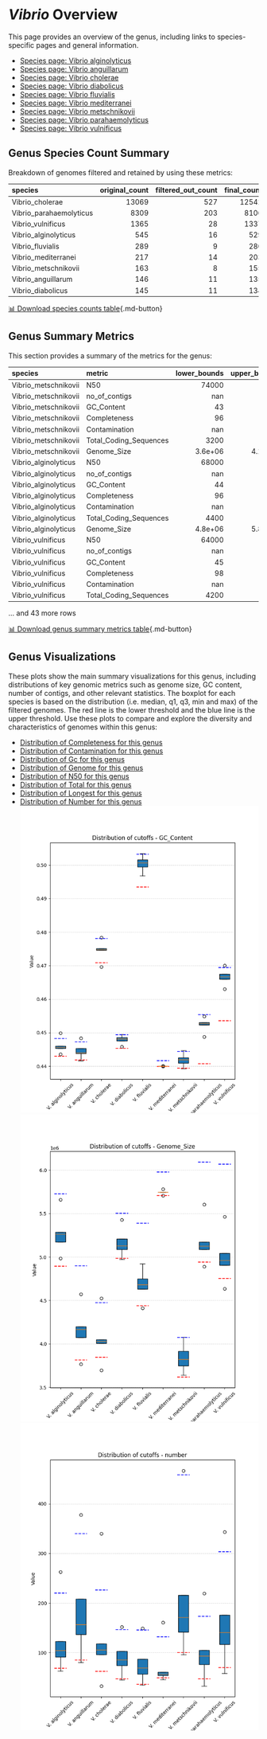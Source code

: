 # *Vibrio* Overview
This page provides an overview of the genus, including links to species-specific pages and general information.

- [Species page: Vibrio alginolyticus](Vibrio_alginolyticus/index.md)
- [Species page: Vibrio anguillarum](Vibrio_anguillarum/index.md)
- [Species page: Vibrio cholerae](Vibrio_cholerae/index.md)
- [Species page: Vibrio diabolicus](Vibrio_diabolicus/index.md)
- [Species page: Vibrio fluvialis](Vibrio_fluvialis/index.md)
- [Species page: Vibrio mediterranei](Vibrio_mediterranei/index.md)
- [Species page: Vibrio metschnikovii](Vibrio_metschnikovii/index.md)
- [Species page: Vibrio parahaemolyticus](Vibrio_parahaemolyticus/index.md)
- [Species page: Vibrio vulnificus](Vibrio_vulnificus/index.md)
## Genus Species Count Summary
Breakdown of genomes filtered and retained by using these metrics:

| species                 |   original_count |   filtered_out_count |   final_count |
|:------------------------|-----------------:|---------------------:|--------------:|
| Vibrio_cholerae         |            13069 |                  527 |         12542 |
| Vibrio_parahaemolyticus |             8309 |                  203 |          8106 |
| Vibrio_vulnificus       |             1365 |                   28 |          1337 |
| Vibrio_alginolyticus    |              545 |                   16 |           529 |
| Vibrio_fluvialis        |              289 |                    9 |           280 |
| Vibrio_mediterranei     |              217 |                   14 |           203 |
| Vibrio_metschnikovii    |              163 |                    8 |           155 |
| Vibrio_anguillarum      |              146 |                   11 |           135 |
| Vibrio_diabolicus       |              145 |                   11 |           134 |


[📊 Download species counts table](species_counts.csv){.md-button}
## Genus Summary Metrics
This section provides a summary of the metrics for the genus:

| species              | metric                 |   lower_bounds |   upper_bounds |
|:---------------------|:-----------------------|---------------:|---------------:|
| Vibrio_metschnikovii | N50                    |    74000       |      nan       |
| Vibrio_metschnikovii | no_of_contigs          |      nan       |      460       |
| Vibrio_metschnikovii | GC_Content             |       43       |       45       |
| Vibrio_metschnikovii | Completeness           |       96       |      nan       |
| Vibrio_metschnikovii | Contamination          |      nan       |        2       |
| Vibrio_metschnikovii | Total_Coding_Sequences |     3200       |     3800       |
| Vibrio_metschnikovii | Genome_Size            |        3.6e+06 |        4.1e+06 |
| Vibrio_alginolyticus | N50                    |    68000       |      nan       |
| Vibrio_alginolyticus | no_of_contigs          |      nan       |      220       |
| Vibrio_alginolyticus | GC_Content             |       44       |       45       |
| Vibrio_alginolyticus | Completeness           |       96       |      nan       |
| Vibrio_alginolyticus | Contamination          |      nan       |        4       |
| Vibrio_alginolyticus | Total_Coding_Sequences |     4400       |     5300       |
| Vibrio_alginolyticus | Genome_Size            |        4.8e+06 |        5.8e+06 |
| Vibrio_vulnificus    | N50                    |    64000       |      nan       |
| Vibrio_vulnificus    | no_of_contigs          |      nan       |      310       |
| Vibrio_vulnificus    | GC_Content             |       45       |       47       |
| Vibrio_vulnificus    | Completeness           |       98       |      nan       |
| Vibrio_vulnificus    | Contamination          |      nan       |        6       |
| Vibrio_vulnificus    | Total_Coding_Sequences |     4200       |     5800       |

... and 43 more rows


[📊 Download genus summary metrics table](genus_summary_metrics.csv){.md-button}
## Genus Visualizations
These plots show the main summary visualizations for this genus, including distributions of key genomic metrics such as genome size, GC content, number of contigs, and other relevant statistics. The boxplot for each species is based on the distribution (i.e. median, q1, q3, min and max) of the filtered genomes. The red line is the lower threshold and the blue line is the upper threshold. Use these plots to compare and explore the diversity and characteristics of genomes within this genus:

- [Distribution of Completeness for this genus](Completeness_Specific_boxplot_0.png)
- [Distribution of Contamination for this genus](Contamination_boxplot_0.png)
- [Distribution of Gc for this genus](GC_Content_boxplot_0.png)
- [Distribution of Genome for this genus](Genome_Size_boxplot_0.png)
- [Distribution of N50 for this genus](N50_boxplot_0.png)
- [Distribution of Total for this genus](Total_Coding_Sequences_boxplot_0.png)
- [Distribution of Longest for this genus](longest_boxplot_0.png)
- [Distribution of Number for this genus](number_boxplot_0.png)
![Distribution of Gc](GC_Content_boxplot_0.png)
![Distribution of Genome](Genome_Size_boxplot_0.png)
![Distribution of Number](number_boxplot_0.png)
